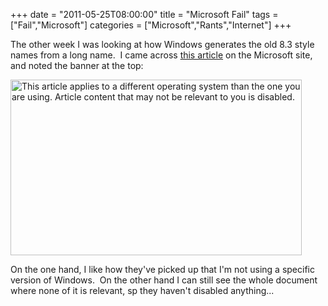 +++
date = "2011-05-25T08:00:00"
title = "Microsoft Fail"
tags = ["Fail","Microsoft"]
categories = ["Microsoft","Rants","Internet"]
+++

The other week I was looking at how Windows generates the old 8.3 style names from a long name.  I came across [this article][1] on the Microsoft site, and noted the banner at the top:




[<img src="/wp-content/uploads/2011/05/MS-Doh2.png" width="466" height="281" alt="This article applies to a different operating system than the one you are using. Article content that may not be relevant to you is disabled." class="size-full wp-image-1184 aligncenter" title="MS D&#39;oh!" />][2]




On the one hand, I like how they've picked up that I'm not using a specific version of Windows.  On the other hand I can still see the whole document where none of it is relevant, sp they haven't disabled anything...




  [1]: http://support.microsoft.com/kb/142982
  [2]: /wp-content/uploads/2011/05/MS-Doh2.png
